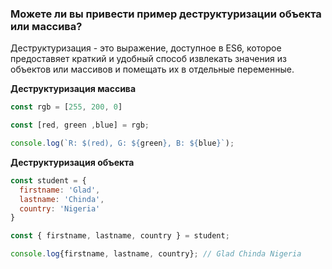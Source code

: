 ### Можете ли вы привести пример деструктуризации объекта или массива?

Деструктуризация - это выражение, доступное в ES6, которое предоставяет краткий и удобный способ извлекать значения из объектов или массивов и помещать их в отдельные переменные.

**Деструктуризация массива**
~~~~javascript
const rgb = [255, 200, 0]

const [red, green ,blue] = rgb;

console.log(`R: $(red), G: ${green}, B: ${blue}`);
~~~~

**Деструктуризация объекта**
~~~~javascript
const student = {
  firstname: 'Glad',
  lastname: 'Chinda',
  country: 'Nigeria'
}

const { firstname, lastname, country } = student;

console.log{firstname, lastname, country}; // Glad Chinda Nigeria
~~~~
